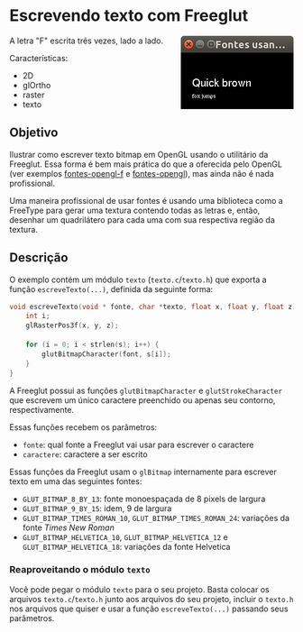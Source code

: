 # Escrevendo texto com Freeglut

<img src="../docs/fontes-glut.png" style="float:right; max-width: 250px">

A letra "F" escrita três vezes, lado a lado.

Características:
  - 2D
  - glOrtho
  - raster
  - texto

## Objetivo

Ilustrar como escrever texto bitmap em OpenGL usando o
utilitário da Freeglut.
Essa forma é bem mais prática do que a oferecida pelo
OpenGL (ver exemplos [fontes-opengl-f][fontes-opengl-f]
e [fontes-opengl][fontes-opengl]), mas ainda não é nada
profissional.

Uma maneira profissional de usar fontes é usando uma
biblioteca como a FreeType para gerar uma textura contendo
todas as letras e, então, desenhar um quadrilátero para cada
uma com sua respectiva região da textura.


[fontes-opengl-f]: ../fontes-opengl-f/
[fontes-opengl]: ../fontes-opengl/

## Descrição

O exemplo contém um módulo `texto` (`texto.c`/`texto.h`) que
exporta a função `escreveTexto(...)`, definida da seguinte
forma:

```c
void escreveTexto(void * fonte, char *texto, float x, float y, float z) {
    int i;
    glRasterPos3f(x, y, z);

    for (i = 0; i < strlen(s); i++) {
        glutBitmapCharacter(font, s[i]);
    }
}
```

A Freeglut possui as funções `glutBitmapCharacter` e
`glutStrokeCharacter` que escrevem um único caractere preenchido
ou apenas seu contorno, respectivamente.

Essas funções recebem os parâmetros:

- `fonte`: qual fonte a Freeglut vai usar para escrever
  o caractere
- `caractere`: caractere a ser escrito

Essas funções da Freeglut usam o `glBitmap` internamente para
escrever texto em uma das seguintes fontes:

- `GLUT_BITMAP_8_BY_13`: fonte monoespaçada de 8 pixels de
  largura
- `GLUT_BITMAP_9_BY_15`: idem, 9 de largura
- `GLUT_BITMAP_TIMES_ROMAN_10`, `GLUT_BITMAP_TIMES_ROMAN_24`:
  variações da fonte _Times New Roman_
- `GLUT_BITMAP_HELVETICA_10`, `GLUT_BITMAP_HELVETICA_12` e
  `GLUT_BITMAP_HELVETICA_18`: variações da fonte Helvetica


### Reaproveitando o módulo `texto`

Você pode pegar o módulo `texto` para o seu projeto. Basta
colocar os arquivos `texto.c`/`texto.h` junto aos arquivos
do seu projeto, incluir o `texto.h` nos arquivos que quiser
e usar a função `escreveTexto(...)` passando seus parâmetros.
